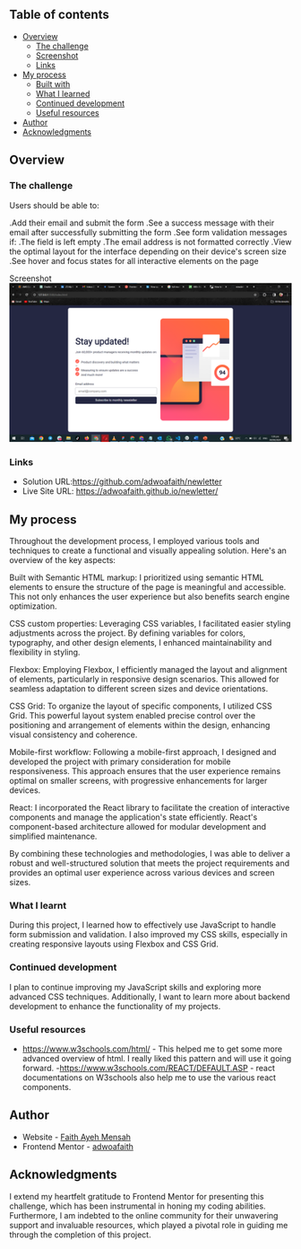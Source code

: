 ## Table of contents

- [Overview](#overview)
  - [The challenge](#the-challenge)
  - [Screenshot](#screenshot)
  - [Links](#links)
- [My process](#my-process)
  - [Built with](#built-with)
  - [What I learned](#what-i-learned)
  - [Continued development](#continued-development)
  - [Useful resources](#useful-resources)
- [Author](#author)
- [Acknowledgments](#acknowledgments)

## Overview

### The challenge
Users should be able to:

  .Add their email and submit the form
  .See a success message with their email after successfully submitting the form
  .See form validation messages if:
  .The field is left empty
  .The email address is not formatted correctly
  .View the optimal layout for the interface depending on their device's screen size
  .See hover and focus states for all interactive elements on the page

 Screenshot
![Solution Screenshot](./assets/images/newsletter.png)

### Links

- Solution URL:https://github.com/adwoafaith/newletter
- Live Site URL: https://adwoafaith.github.io/newletter/

## My process
Throughout the development process, I employed various tools and techniques to create a functional and visually appealing solution. Here's an overview of the key aspects:

Built with
Semantic HTML markup: I prioritized using semantic HTML elements to ensure the structure of the page is meaningful and accessible. This not only enhances the user experience but also benefits search engine optimization.

CSS custom properties: Leveraging CSS variables, I facilitated easier styling adjustments across the project. By defining variables for colors, typography, and other design elements, I enhanced maintainability and flexibility in styling.

Flexbox: Employing Flexbox, I efficiently managed the layout and alignment of elements, particularly in responsive design scenarios. This allowed for seamless adaptation to different screen sizes and device orientations.

CSS Grid: To organize the layout of specific components, I utilized CSS Grid. This powerful layout system enabled precise control over the positioning and arrangement of elements within the design, enhancing visual consistency and coherence.

Mobile-first workflow: Following a mobile-first approach, I designed and developed the project with primary consideration for mobile responsiveness. This approach ensures that the user experience remains optimal on smaller screens, with progressive enhancements for larger devices.

React: I incorporated the React library to facilitate the creation of interactive components and manage the application's state efficiently. React's component-based architecture allowed for modular development and simplified maintenance.

By combining these technologies and methodologies, I was able to deliver a robust and well-structured solution that meets the project requirements and provides an optimal user experience across various devices and screen sizes.

### What I learnt

During this project, I learned how to effectively use JavaScript to handle form submission and validation. I also improved my CSS skills, especially in creating responsive layouts using Flexbox and CSS Grid.

### Continued development

I plan to continue improving my JavaScript skills and exploring more advanced CSS techniques. Additionally, I want to learn more about backend development to enhance the functionality of my projects.

### Useful resources

- https://www.w3schools.com/html/ - This helped me  to get some more advanced overview of html. I really liked this pattern and will use it going forward.
-https://www.w3schools.com/REACT/DEFAULT.ASP - react documentations on W3schools also help me to use the various react components.

## Author

- Website - [Faith Ayeh Mensah](https://www.your-site.com)
- Frontend Mentor - [adwoafaith](https://github.com/adwoafaith/newlette)


## Acknowledgments
I extend my heartfelt gratitude to Frontend Mentor for presenting this challenge, which has been instrumental in honing my coding abilities. Furthermore, I am indebted to the online community for their unwavering support and invaluable resources, which played a pivotal role in guiding me through the completion of this project.